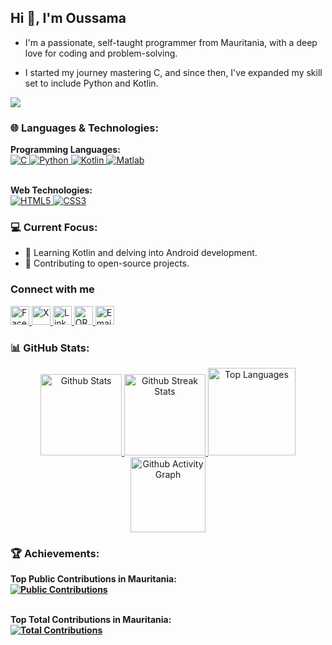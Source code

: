 <!--
**OussamaTeyib/OussamaTeyib** is a ✨ _special_ ✨ repository because its `README.md` (this file) appears on your GitHub profile.
-->
## Hi 👋, I'm Oussama  

- I'm a passionate, self-taught programmer from Mauritania, with a deep love for coding and problem-solving.

- I started my journey mastering C, and since then, I've expanded my skill set to include Python and Kotlin.

<a href="https://github.com/antonkomarev/github-profile-views-counter">
  <img src="https://komarev.com/ghpvc/?username=OussamaTeyib&style=for-the-badge">
</a>

### 🌐 Languages & Technologies:
<div align="left">
  <strong>Programming Languages:</strong><br>
  <a href="https://en.wikipedia.org/wiki/C_(programming_language)">
    <img src="https://img.shields.io/badge/-C-00599C?style=flat-square&logo=c&logoColor=white" alt="C">
  </a>
  <a href="https://en.wikipedia.org/wiki/Python_(programming_language)">
    <img src="https://img.shields.io/badge/-Python-3776AB?style=flat-square&logo=python&logoColor=white" alt="Python">
  </a>
  <a href="https://en.wikipedia.org/wiki/Kotlin_(programming_language)">
    <img src="https://img.shields.io/badge/-Kotlin-0095D5?style=flat-square&logo=kotlin&logoColor=white" alt="Kotlin">
  </a>
  <a href="https://en.wikipedia.org/wiki/MATLAB">
    <img src="https://img.shields.io/badge/-Matlab-0076A8?style=flat-square&logo=mathworks&logoColor=white" alt="Matlab">
  </a>
  
  <br><strong>Web Technologies:</strong><br>
  <a href="https://en.wikipedia.org/wiki/HTML">
    <img src="https://img.shields.io/badge/-HTML5-E34F26?style=flat-square&logo=html5&logoColor=white" alt="HTML5">
  </a>
  <a href="https://en.wikipedia.org/wiki/CSS">
    <img src="https://img.shields.io/badge/-CSS3-1572B6?style=flat-square&logo=css3&logoColor=white" alt="CSS3">
  </a>
</div>

### 💻 Current Focus:
- 📱 Learning Kotlin and delving into Android development.
- 🎯 Contributing to open-source projects.

### Connect with me
<div align="left">
  <a href="https://www.facebook.com/OussamaTeyib">
    <img height=30 margin-right=10 src="https://upload.wikimedia.org/wikipedia/commons/b/b8/2021_Facebook_icon.svg" alt="Facebook" />
  </a>
  <a href="https://x.com/OussamaTeyib">
    <img height=30 margin-right=10 src="https://upload.wikimedia.org/wikipedia/commons/5/53/X_logo_2023_original.svg" alt="X" />
  </a>
  <a href="https://www.linkedin.com/in/OussamaTeyib">
    <img height=30 margin-right=10 src="https://upload.wikimedia.org/wikipedia/commons/8/81/LinkedIn_icon.svg" alt="LinkedIn" />
  </a>
  <a href="https://orcid.org/0009-0008-0248-1545">
    <img height=30 margin-right=10 src="https://upload.wikimedia.org/wikipedia/commons/0/06/ORCID_iD.svg" alt="ORCID" />
  </a>
  <a href="mailto: oussama.teyib@gmail.com">
    <img height="30" src="https://upload.wikimedia.org/wikipedia/commons/7/7e/Gmail_icon_%282020%29.svg" alt="Email" />
  </a>
</div>

### 📊 GitHub Stats:
<div align="center">
  <a href="https://github.com/anuraghazra/github-readme-stats">
    <img height=130 src="https://github-readme-stats-ouss.vercel.app/api?username=OussamaTeyib&show_icons=true&locale=en&layout=compact&theme=tokyonight" alt="Github Stats"/>
  </a>
  <a href="https://github.com/DenverCoder1/github-readme-streak-stats">
    <img height=130 src="https://streak-stats.demolab.com/?user=OussamaTeyib&&theme=tokyonight" alt="Github Streak Stats" />
  </a>
  <a href="https://github.com/anuraghazra/github-readme-stats">
    <img height=140 src="https://github-readme-stats-ouss.vercel.app/api/top-langs?username=OussamaTeyib&show_icons=true&locale=en&layout=compact&theme=tokyonight" alt="Top Languages" />
  </a>
  <a href="https://github.com/ashutosh00710/github-readme-activity-graph">
    <img height=120 src="https://github-readme-activity-graph-ouss.vercel.app/graph?username=OussamaTeyib&bg_color=100f0f&color=4c5e9e&line=4c569e&point=403e41&area=true" alt="Github Activity Graph" />
  </a>
</div>

### 🏆 Achievements:
<div align="left">
  <strong>Top Public Contributions in Mauritania:</stronh><br>
  <a href="https://committers.top/mauritania_public">
    <img src="https://user-badge.committers.top/mauritania_public/OussamaTeyib.svg" alt="Public Contributions">
  </a>

  <br><strong>Top Total Contributions in Mauritania:</strong><br>
  <a href="https://committers.top/mauritania_private">
    <img src="https://user-badge.committers.top/mauritania_private/OussamaTeyib.svg" alt="Total Contributions">
  </a>
</div>
